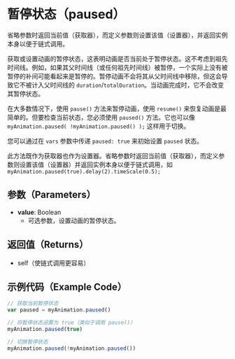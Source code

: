 # 暂停状态（paused）

省略参数时返回当前值（获取器），而定义参数则设置该值（设置器），并返回实例本身以便于链式调用。

获取或设置动画的暂停状态，这表明动画是否当前处于暂停状态。这不考虑到祖先时间线。例如，如果其父时间线（或任何祖先时间线）被暂停，一个实际上没有被暂停的补间可能看起来是暂停的。暂停动画不会将其从父时间线中移除，但这会导致它不被计入父时间线的 `duration`/`totalDuration`。当动画完成时，它不会改变其暂停状态。

在大多数情况下，使用 `pause()` 方法来暂停动画，使用 `resume()` 来恢复动画是最简单的。但要检查当前状态，您必须使用 `paused()` 方法。它也可以像 `myAnimation.paused( !myAnimation.paused() );` 这样用于切换。

您可以通过在 `vars` 参数中传递 `paused: true` 来初始设置 `paused` 状态。

此方法既作为获取器也作为设置器。省略参数时返回当前值（获取器），而定义参数则设置该值（设置器）并返回实例本身以便于链式调用，如 `myAnimation.paused(true).delay(2).timeScale(0.5);`

## 参数（Parameters）

- **value**: Boolean
  - 可选参数，设置动画的暂停状态。

## 返回值（Returns）

- self（使链式调用更容易）

## 示例代码（Example Code）

```javascript
// 获取当前暂停状态
var paused = myAnimation.paused()

// 将暂停状态设置为 true（类似于调用 pause()）
myAnimation.paused(true)

// 切换暂停状态
myAnimation.paused(!myAnimation.paused())
```
